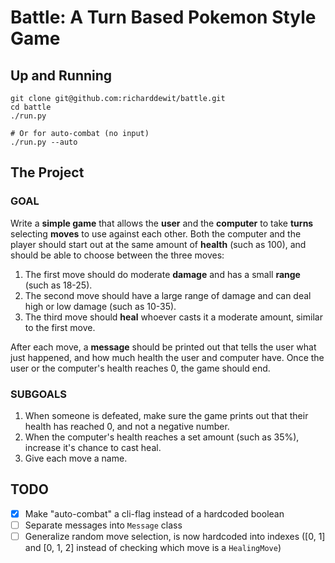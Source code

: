 # Battle: A Turn Based Pokemon Style Game

## Up and Running

```shell
git clone git@github.com:richarddewit/battle.git
cd battle
./run.py

# Or for auto-combat (no input)
./run.py --auto
```

## The Project
### GOAL

Write a **simple game** that allows the **user** and the **computer** to take **turns** selecting **moves** to use against each other. Both the computer and the player should start out at the same amount of **health** (such as 100), and should be able to choose between the three moves:

1. The first move should do moderate **damage** and has a small **range** (such as 18-25).
2. The second move should have a large range of damage and can deal high or low damage (such as 10-35). 
3. The third move should **heal** whoever casts it a moderate amount, similar to the first move.

After each move, a **message** should be printed out that tells the user what just happened, and how much health the user and computer have. Once the user or the computer's health reaches 0, the game should end.

### SUBGOALS

1. When someone is defeated, make sure the game prints out that their health has reached 0, and not a negative number. 
2. When the computer's health reaches a set amount (such as 35%), increase it's chance to cast heal. 
3. Give each move a name.

## TODO

- [x] Make "auto-combat" a cli-flag instead of a hardcoded boolean
- [ ] Separate messages into `Message` class
- [ ] Generalize random move selection, is now hardcoded into indexes ([0, 1] and [0, 1, 2] instead of checking which move is a `HealingMove`)
